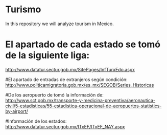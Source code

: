 # Turismo

In this repository we will analyze  tourism in Mexico.

# El apartado de cada estado se tomó de la siguiente liga:
http://www.datatur.sectur.gob.mx/SitePages/InfTurxEdo.aspx

#El apartado de entradas de extranjeros según condición:
http://www.politicamigratoria.gob.mx/es_mx/SEGOB/Series_Historicas

#De los aeropuerto de tomó la información de:
http://www.sct.gob.mx/transporte-y-medicina-preventiva/aeronautica-civil/5-estadisticas/55-estadistica-operacional-de-aeropuertos-statistics-by-airport/

#Información de los estados:
http://www.datatur.sectur.gob.mx/ITxEF/ITxEF_NAY.aspx
